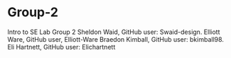 # Group-2
Intro to SE Lab Group 2 
Sheldon Waid, GitHub user: Swaid-design.
Elliott Ware, GitHub user, Elliott-Ware
Braedon Kimball, GitHub user: bkimball98.
Eli Hartnett, GitHub user: Elichartnett

